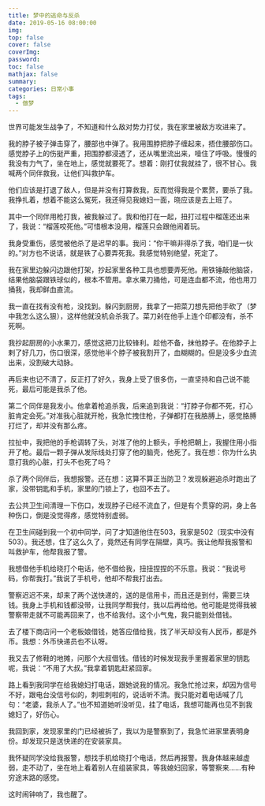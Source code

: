 ```yaml
---
title: 梦中的逃命与反杀
date: 2019-05-16 08:00:00
img: 
top: false
cover: false
coverImg: 
password: 
toc: false
mathjax: false
summary: 
categories: 日常小事
tags:
  - 做梦
---
```


世界可能发生战争了，不知道和什么敌对势力打仗，我在家里被敌方攻进来了。

我的脖子被子弹击穿了，腰部也中弹了。我用围脖把脖子缠起来，捂住腰部伤口。感觉脖子上的伤挺严重，把围脖都浸透了，还从嘴里流出来，噎住了呼吸。慢慢的我没有力气了，坐在地上，感觉就要死了。想着：刚打仗我就挂了，很不甘心。我喊两个同伴救我，让他们叫救护车。

他们应该是打退了敌人，但是并没有打算救我，反而觉得我是个累赘，要杀了我。我挣扎着，想着不能这么冤死，我还得见我媳妇一面，晓应该是去上班了。

其中一个同伴用枪打我，被我躲过了。我和他打在一起，扭打过程中榴莲还出来了，我说：“榴莲咬死他。”可惜根本没用，榴莲只会跟他闹着玩。

我身受重伤，感觉被他杀了是迟早的事。我问：“你干嘛非得杀了我，咱们是一伙的。”对方也不说话，就是铁了心要弄死我。我感觉特别绝望，死定了。

我在家里边躲闪边跟他打架，抄起家里各种工具也想要弄死他。用铁锤敲他脑袋，结果他脑袋跟铁球似的，根本不管用。拿水果刀捅他，可是连血都不流，他也用刀捅我，我却鲜血直流。

我一直在找有没有枪，没找到。躲闪到厨房，我拿了一把菜刀想先把他手砍了（梦中我怎么这么狠），这样他就没机会杀我了。菜刀剁在他手上连个印都没有，杀不死啊。

我抄起厨房的小水果刀，感觉这把刀比较锋利。趁他不备，抹他脖子。在他脖子上剌了好几刀，伤口很深，感觉他半个脖子被我割开了，血糊糊的。但是没多少血流出来，没割破大动脉。

再后来也记不清了，反正打了好久，我身上受了很多伤，一直坚持和自己说不能死，最后可能是我杀了他。

第二个同伴是我发小。他拿着枪追杀我，后来追到我说：“打脖子你都不死，打心脏肯定会死。”对准我心脏就开枪，我急忙拽住枪，子弹都打在我胳膊上，感觉胳膊打烂了，却并没有那么疼。

拉扯中，我把他的手枪调转了头，对准了他的上额头，手枪把朝上，我握住用小指开了枪。最后一颗子弹从发际线处打穿了他的脑壳，他死了。我在想：你为什么执意打我的心脏，打头不也死了吗？

杀了两个同伴后，我想报警。还在想：这算不算正当防卫？发现躲避追杀时跑出了家，没带钥匙和手机，家里的门锁上了，也回不去了。

去公共卫生间清理一下伤口，发现脖子已经不流血了，但是有个贯穿的洞，身上各种伤口，倒是没觉得疼，感觉特别虚弱。

在卫生间碰到我一个初中同学，问了才知道他住在503，我家是502（现实中没有503）。我还想，住了这么久了，竟然还有同学在隔壁，真巧。我让他帮我报警和叫救护车，他帮我报了警。

我想借他手机给晓打个电话，他不借给我，扭扭捏捏的不乐意。我说：“我说号码，你帮我打。”我说了手机号，他却不帮我打出去。

警察迟迟不来，却来了两个送快递的，送的是信用卡，而且还是到付，需要三块钱。我身上手机和钱都没带，让我同学帮我付，我以后再给他。他可能是觉得我被警察带走就不可能再回来了，也不给我付。这个小气鬼，我只能到处借钱。

去了楼下商店问一个老板娘借钱，她答应借给我，找了半天却没有人民币，都是外币。我想：外币快递员也不认呀。

我又去了修鞋的地摊，问那个大叔借钱。借钱的时候发现我手里握着家里的钥匙呢，我说：“不用了大叔。”我拿着钥匙赶紧回家。

路上看到我同学在给我媳妇打电话，跟她说我的情况。我急忙抢过来，却因为信号不好，跟电台没信号似的，刺啦刺啦的，说话听不清。我只能对着电话喊了几句：“老婆，我杀人了。”也不知道她听没听见，挂了电话，我想可能再也见不到我媳妇了，好伤心。

我回到家，发现家里的门已经被拆了，我以为是警察到了，我急忙进家里表明身份。却发现只是送快递的在安装家具。

我怀疑同学没给我报警，想找手机给晓打个电话，然后再报警。我身体越来越虚弱，走不动了，坐在地上看着别人在组装家具，等我媳妇回家，等警察来……有种穷途末路的感觉。

这时闹钟响了，我也醒了。


